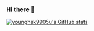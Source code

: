 ### Hi there 👋

<!--
**younghak9905/younghak9905** is a ✨ _special_ ✨ repository because its `README.md` (this file) appears on your GitHub profile.

Here are some ideas to get you started:

- 🔭 I’m currently working on ...
- 🌱 I’m currently learning ...
- 👯 I’m looking to collaborate on ...
- 🤔 I’m looking for help with ...
- 💬 Ask me about ...
- 📫 How to reach me: ...
- 😄 Pronouns: ...
- ⚡ Fun fact: ...
-->


[![younghak9905u's GitHub stats](https://github-readme-stats.vercel.app/api?username=younghak9905&include_all_commits=true)](https://github.com/younghak9905/github-readme-stats)
